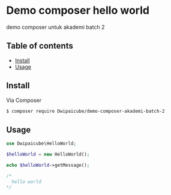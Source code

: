 # Demo composer hello world

demo composer untuk akademi batch 2

## Table of contents

- [Install](#install)
- [Usage](#usage)

## Install

Via Composer

``` bash
$ composer require Dwipaicube/demo-composer-akademi-batch-2
```

## Usage

```php
use Dwipaicube\HelloWorld;

$helloWorld = new HelloWorld();

echo $helloWorld->getMessage();

/*
  hello world
*/
```
